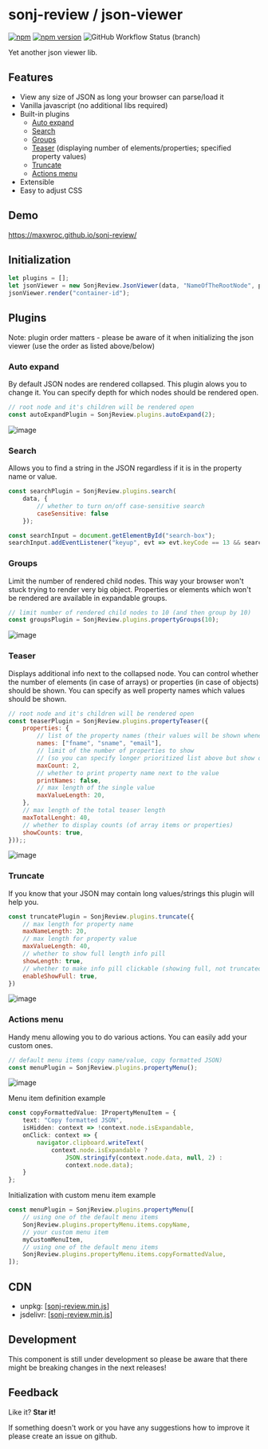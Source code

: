 # sonj-review / json-viewer
[![npm](https://img.shields.io/npm/dm/sonj-review?label=npm%20downloads)](https://www.npmjs.com/package/sonj-review)
[![npm version](https://img.shields.io/npm/v/sonj-review?color=blue)](https://www.npmjs.com/package/sonj-review)
![GitHub Workflow Status (branch)](https://img.shields.io/github/workflow/status/maxwroc/sonj-review/Pull%20Request%20Testing/master?label=tests)

Yet another json viewer lib. 

## Features

* View any size of JSON as long your browser can parse/load it
* Vanilla javascript (no additional libs required)
* Built-in plugins
  * [Auto expand](#auto-expand)
  * [Search](#search)
  * [Groups](#groups)
  * [Teaser](#teaser) (displaying number of elements/properties; specified property values)
  * [Truncate](#truncate)
  * [Actions menu](#actions-menu)
* Extensible
* Easy to adjust CSS

## Demo 

https://maxwroc.github.io/sonj-review/

## Initialization

```js
let plugins = [];
let jsonViewer = new SonjReview.JsonViewer(data, "NameOfTheRootNode", plugins);
jsonViewer.render("container-id");
```

## Plugins

Note: plugin order matters - please be aware of it when initializing the json viewer (use the order as listed above/below)

### Auto expand

By default JSON nodes are rendered collapsed. This plugin alows you to change it. You can specify depth for which nodes should be rendered open.

```js
// root node and it's children will be rendered open
const autoExpandPlugin = SonjReview.plugins.autoExpand(2);
```
![image](https://user-images.githubusercontent.com/8268674/124646232-4b986b80-de8c-11eb-822a-8bf9b038ebe6.png)

### Search 

Allows you to find a string in the JSON regardless if it is in the property name or value.

```js
const searchPlugin = SonjReview.plugins.search(
    data, {
        // whether to turn on/off case-sensitive search
        caseSensitive: false
    });

const searchInput = document.getElementById("search-box");
searchInput.addEventListener("keyup", evt => evt.keyCode == 13 && searchPlugin.query(searchInput.value));
```

### Groups

Limit the number of rendered child nodes. This way your browser won't stuck trying to render very big object. Properties or elements which won't be rendered are available in expandable groups.

```js
// limit number of rendered child nodes to 10 (and then group by 10)
const groupsPlugin = SonjReview.plugins.propertyGroups(10);
```

![image](https://user-images.githubusercontent.com/8268674/124648967-cd3dc880-de8f-11eb-9e76-4bc1478c5369.png)


### Teaser

Displays additional info next to the collapsed node. You can control whether the number of elements (in case of arrays) or properties (in case of objects) should be shown. You can specify as well property names which values should be shown.

```js
// root node and it's children will be rendered open
const teaserPlugin = SonjReview.plugins.propertyTeaser({ 
    properties: { 
        // list of the property names (their values will be shown whenever they exist)
        names: ["fname", "sname", "email"], 
        // limit of the number of properties to show 
        // (so you can specify longer prioritized list above but show only few of them found)
        maxCount: 2,
        // whether to print property name next to the value
        printNames: false,
        // max length of the single value
        maxValueLength: 20,
    },
    // max length of the total teaser length
    maxTotalLenght: 40,
    // whether to display counts (of array items or properties)
    showCounts: true,
}));;
```

![image](https://user-images.githubusercontent.com/8268674/124646420-869a9f00-de8c-11eb-9895-c60a9b0b1551.png)

### Truncate

If you know that your JSON may contain long values/strings this plugin will help you.

```js
const truncatePlugin = SonjReview.plugins.truncate({ 
    // max length for property name
    maxNameLength: 20,
    // max length for property value
    maxValueLength: 40,
    // whether to show full length info pill
    showLength: true, 
    // whether to make info pill clickable (showing full, not truncated value)
    enableShowFull: true,
})
```

![image](https://user-images.githubusercontent.com/8268674/124651325-ae8d0100-de92-11eb-9e0c-f4c2402cbdac.png)


### Actions menu

Handy menu allowing you to do various actions. You can easily add your custom ones.

```js
// default menu items (copy name/value, copy formatted JSON)
const menuPlugin = SonjReview.plugins.propertyMenu();
```

![image](https://user-images.githubusercontent.com/8268674/124652129-a4b7cd80-de93-11eb-83a6-c4ae483ceb35.png)

Menu item definition example

```typescript
const copyFormattedValue: IPropertyMenuItem = {
    text: "Copy formatted JSON",
    isHidden: context => !context.node.isExpandable,
    onClick: context => {
        navigator.clipboard.writeText(
            context.node.isExpandable ? 
                JSON.stringify(context.node.data, null, 2) : 
                context.node.data);
    }
};
```

Initialization with custom menu item example

```js
const menuPlugin = SonjReview.plugins.propertyMenu([
    // using one of the default menu items
    SonjReview.plugins.propertyMenu.items.copyName,
    // your custom menu item
    myCustomMenuItem,
    // using one of the default menu items
    SonjReview.plugins.propertyMenu.items.copyFormattedValue,
]);
```

## CDN

* unpkg: [[sonj-review.min.js](https://unpkg.com/sonj-review/dist/sonj-review.min.js)]
* jsdelivr: [[sonj-review.min.js](https://cdn.jsdelivr.net/npm/sonj-review/dist/sonj-review.min.js)]

## Development

This component is still under development so please be aware that there might be breaking changes in the next releases!

## Feedback

Like it? **Star it!**

If something doesn't work or you have any suggestions how to improve it please create an issue on github.
